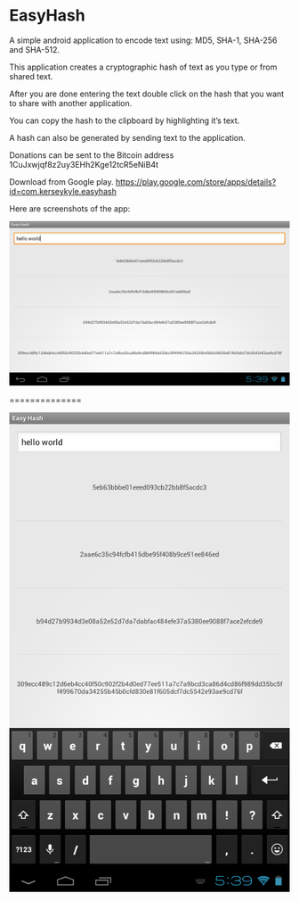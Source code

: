 EasyHash
========

A simple android application to encode text using: MD5, SHA-1, SHA-256 and SHA-512.

This application creates a cryptographic hash of text as you type or from shared text.

After you are done entering the text double click on the hash that you want to share with another application. 

You can copy the hash to the clipboard by highlighting it’s text. 

A hash can also be generated by sending text to the application. 

Donations can be sent to the Bitcoin address  1CuJxwjqf8z2uy3EHh2Kge12tcR5eNiB4t

Download from Google play.   https://play.google.com/store/apps/details?id=com.kerseykyle.easyhash 


Here are screenshots of the app: 

![screenshot1](https://github.com/kylelk/EasyHash/raw/master/Screenshot_2013-12-23-17-39-23.png)

==============

![screenshot1](https://github.com/kylelk/EasyHash/raw/master/Screenshot_2013-12-23-17-39-44.png) 


